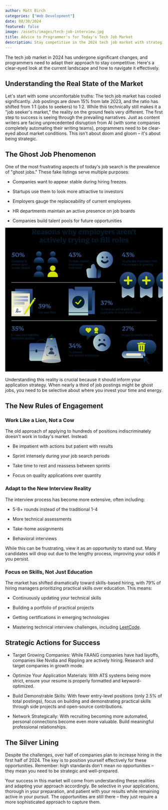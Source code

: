 ```yaml
---
author: Matt Birch
categories: ["Web Development"]
date: 08/30/2024
featured: false
image: /assets/images/tech-job-interview.jpg
title: Advice to Programmer's for Today's Tech Job Market
description: Stay competitive in the 2024 tech job market with strategic insights for programmers. Learn to navigate 'ghost jobs,' adapt to extended interviews, and focus on skill-building for success in a rapidly evolving landscape.
---
```


The tech job market in 2024 has undergone significant changes, and programmers need to adapt their approach to stay competitive. Here's a clear-eyed look at the current landscape and how to navigate it effectively.

## Understanding the Real State of the Market

Let's start with some uncomfortable truths: The tech job market has cooled significantly. Job postings are down 15% from late 2023, and the ratio has shifted from 1:1 (jobs to seekers) to 1:2. While this technically still makes it a "job seeker's market," the reality on the ground feels very different.
The first step to success is seeing through the prevailing narratives. Just as content writers are facing unprecedented disruption from AI (with some companies completely automating their writing teams), programmers need to be clear-eyed about market conditions. This isn't about doom and gloom – it's about being strategic.

## The Ghost Job Phenomenon

One of the most frustrating aspects of today's job search is the prevalence of "ghost jobs." These fake listings serve multiple purposes:

- Companies want to appear stable during hiring freezes

- Startups use them to look more attractive to investors

- Employers gauge the replaceability of current employees

- HR departments maintain an active presence on job boards

- Companies build talent pools for future opportunities

![ghost job tips for job seekers](/assets/images/ghost-job-tips.jpg)

Understanding this reality is crucial because it should inform your application strategy. When nearly a third of job postings might be ghost jobs, you need to be selective about where you invest your time and energy.

## The New Rules of Engagement

### Work Like a Lion, Not a Cow

The old approach of applying to hundreds of positions indiscriminately doesn't work in today's market. Instead:

- Be impatient with actions but patient with results

- Sprint intensely during your job search periods

- Take time to rest and reassess between sprints

- Focus on quality applications over quantity

### Adapt to the New Interview Reality

The interview process has become more extensive, often including:

- 5-8+ rounds instead of the traditional 1-4

- More technical assessments

- Take-home assignments

- Behavioral interviews

While this can be frustrating, view it as an opportunity to stand out. Many candidates will drop out due to the lengthy process, improving your odds if you persist.

### Focus on Skills, Not Just Education

The market has shifted dramatically toward skills-based hiring, with 79% of hiring managers prioritizing practical skills over education. This means:

- Continuously updating your technical skills

- Building a portfolio of practical projects

- Getting certifications in emerging technologies

- Mastering technical interview challenges, including [LeetCode](https://leetcode.com/discuss/general-discussion/355251/A-few-helpful-links-to-posts-which-tell-you-HOW-to-grind-leetcode).

## Strategic Actions for Success

- Target Growing Companies: While FAANG companies have had layoffs, companies like Nvidia and Rippling are actively hiring. Research and target companies in growth mode.

- Optimize Your Application Materials: With ATS systems being more strict, ensure your resume is properly formatted and keyword-optimized.

- Build Demonstrable Skills: With fewer entry-level positions (only 2.5% of total postings), focus on building and demonstrating practical skills through side projects and open-source contributions.

- Network Strategically: With recruiting becoming more automated, personal connections become even more valuable. Build meaningful professional relationships.

## The Silver Lining

Despite the challenges, over half of companies plan to increase hiring in the first half of 2024. The key is to position yourself effectively for these opportunities. Remember: high standards don't mean no opportunities – they mean you need to be strategic and well-prepared.

Your success in this market will come from understanding these realities and adapting your approach accordingly. Be selective in your applications, thorough in your preparation, and patient with your results while remaining active in your pursuit. The opportunities are still there – they just require a more sophisticated approach to capture them.
